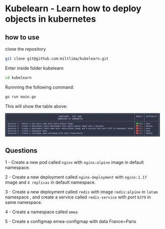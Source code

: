 # Kubelearn - Learn how to deploy objects in kubernetes

## how to use

clone the repository

```bash
git clone git@github.com:miltlima/kubelearn.git
```

Enter inside folder kubelearn

```bash
cd kubelearn
```

Runnning the following command:

```bash
go run main.go
```

This will show the table above:

![Kubelearn](images/kubelearn.png)

## Questions

1 - Create a new pod called `nginx` with `nginx:alpine` image in default namespace.

2 - Create a new deployment called `nginx-deployment` with `nginx:1.17` image and `4 replicas` in default namespace.

3 - Create a new deployment called `redis` with image `redis:alpine` in `latam` namespace , and create a service called `redis-service` with port `6379` in same namespace.

4 - Create a namespace called `emea`

5 - Create a configmap emea-configmap with data France=Paris
